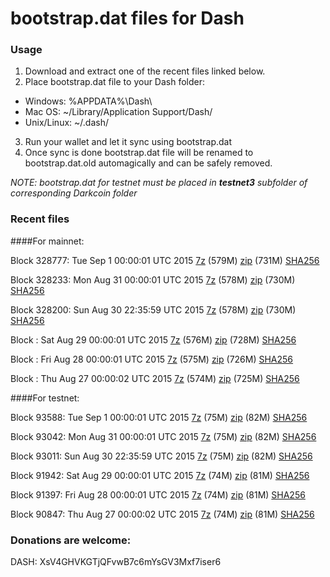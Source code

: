 # bootstrap.dat files for Dash

### Usage

1. Download and extract one of the recent files linked below.
2. Place bootstrap.dat file to your Dash folder:
 - Windows: %APPDATA%\Dash\
 - Mac OS: ~/Library/Application Support/Dash/
 - Unix/Linux: ~/.dash/
3. Run your wallet and let it sync using bootstrap.dat
4. Once sync is done bootstrap.dat file will be renamed to bootstrap.dat.old automagically and can be safely removed.

_NOTE: bootstrap.dat for testnet must be placed in **testnet3** subfolder of corresponding Darkcoin folder_

### Recent files

####For mainnet:

Block 328777: Tue Sep  1 00:00:01 UTC 2015 [7z](https://transfer.sh/87k13/bootstrap.dat.20150901.7z) (579M) [zip](https://transfer.sh/16k4Px/bootstrap.dat.20150901.zip) (731M) [SHA256](https://transfer.sh/O5BBa/sha256.txt)

Block 328233: Mon Aug 31 00:00:01 UTC 2015 [7z](https://transfer.sh/hgpHp/bootstrap.dat.20150831.7z) (578M) [zip](https://transfer.sh/zzysw/bootstrap.dat.20150831.zip) (730M) [SHA256](https://transfer.sh/whkgn/sha256.txt)

Block 328200: Sun Aug 30 22:35:59 UTC 2015 [7z](https://transfer.sh/LFvXD/bootstrap.dat.20150830.7z) (578M) [zip](https://transfer.sh/l5AYK/bootstrap.dat.20150830.zip) (730M) [SHA256](https://transfer.sh/oAE5D/sha256.txt)

Block : Sat Aug 29 00:00:01 UTC 2015 [7z](https://transfer.sh/4DbbP/bootstrap.dat.20150829.7z) (576M) [zip](https://transfer.sh/kdhST/bootstrap.dat.20150829.zip) (728M) [SHA256](https://transfer.sh/hm8nI/sha256.txt)

Block : Fri Aug 28 00:00:01 UTC 2015 [7z](https://transfer.sh/VT4jN/bootstrap.dat.20150828.7z) (575M) [zip](https://transfer.sh/9IuaN/bootstrap.dat.20150828.zip) (726M) [SHA256](https://transfer.sh/B8iLu/sha256.txt)

Block : Thu Aug 27 00:00:02 UTC 2015 [7z](https://transfer.sh/GTM3V/bootstrap.dat.20150827.7z) (574M) [zip](https://transfer.sh/vBnm4/bootstrap.dat.20150827.zip) (725M) [SHA256](https://transfer.sh/VlG4e/sha256.txt)

####For testnet:

Block 93588: Tue Sep  1 00:00:01 UTC 2015 [7z](https://transfer.sh/18IJaI/bootstrap.dat.20150901.7z) (75M) [zip](https://transfer.sh/18jqc2/bootstrap.dat.20150901.zip) (82M) [SHA256](https://transfer.sh/lnAk6/sha256.txt)

Block 93042: Mon Aug 31 00:00:01 UTC 2015 [7z](https://transfer.sh/16Buly/bootstrap.dat.20150831.7z) (75M) [zip](https://transfer.sh/eG6kK/bootstrap.dat.20150831.zip) (82M) [SHA256](https://transfer.sh/ZJZ6S/sha256.txt)

Block 93011: Sun Aug 30 22:35:59 UTC 2015 [7z](https://transfer.sh/flK5l/bootstrap.dat.20150830.7z) (75M) [zip](https://transfer.sh/1d5UrT/bootstrap.dat.20150830.zip) (82M) [SHA256](https://transfer.sh/RYmh4/sha256.txt)

Block 91942: Sat Aug 29 00:00:01 UTC 2015 [7z](https://transfer.sh/fKwpC/bootstrap.dat.20150829.7z) (74M) [zip](https://transfer.sh/E6Gpr/bootstrap.dat.20150829.zip) (81M) [SHA256](https://transfer.sh/uw7dv/sha256.txt)

Block 91397: Fri Aug 28 00:00:01 UTC 2015 [7z](https://transfer.sh/9TGdR/bootstrap.dat.20150828.7z) (74M) [zip](https://transfer.sh/syhGh/bootstrap.dat.20150828.zip) (81M) [SHA256](https://transfer.sh/KySA4/sha256.txt)

Block 90847: Thu Aug 27 00:00:02 UTC 2015 [7z](https://transfer.sh/15ykzn/bootstrap.dat.20150827.7z) (74M) [zip](https://transfer.sh/12olKu/bootstrap.dat.20150827.zip) (81M) [SHA256](https://transfer.sh/12SuLD/sha256.txt)

### Donations are welcome:

DASH: XsV4GHVKGTjQFvwB7c6mYsGV3Mxf7iser6
